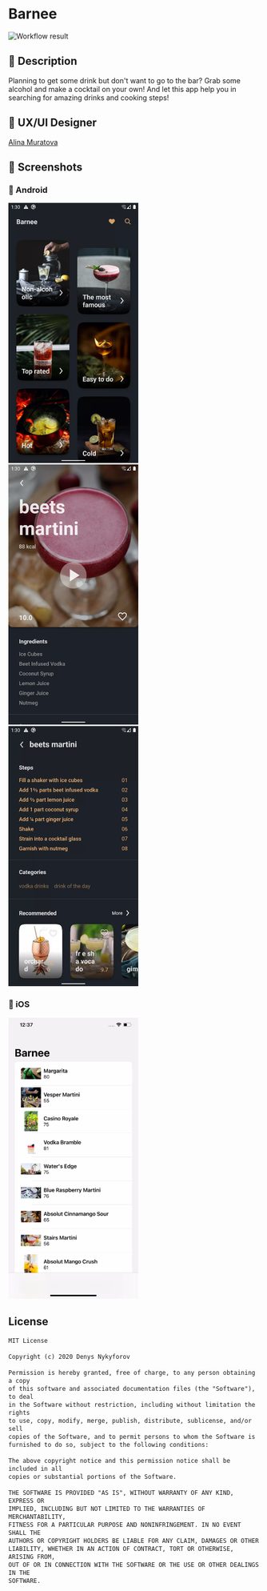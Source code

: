 # Barnee

<!--- Replace <OWNER> with your Github Username and <REPOSITORY> with the name of your repository. -->
<!--- You can find both of these in the url bar when you open your repository in github. -->
![Workflow result](https://github.com/popalay/Barnee/workflows/Android%20CI/badge.svg)

## :scroll: Description

<!--- Describe your app in one or two sentences -->
Planning to get some drink but don't want to go to the bar? Grab some alcohol and make a cocktail on your own!
And let this app help you in searching for amazing drinks and cooking steps!

## :rocket: UX/UI Designer

[Alina Muratova](https://www.behance.net/alll_romanovna)

## :camera_flash: Screenshots

### :robot: Android

<img src="/art/screenshot_1.webp" width="260">&emsp;<img src="/art/screenshot_2.webp" width="260">
&emsp;<img src="/art/screenshot_3.webp" width="260">

### :green_apple: iOS

<img src="/art/screenshot_4.webp" width="260">

## License

```
MIT License

Copyright (c) 2020 Denys Nykyforov

Permission is hereby granted, free of charge, to any person obtaining a copy
of this software and associated documentation files (the "Software"), to deal
in the Software without restriction, including without limitation the rights
to use, copy, modify, merge, publish, distribute, sublicense, and/or sell
copies of the Software, and to permit persons to whom the Software is
furnished to do so, subject to the following conditions:

The above copyright notice and this permission notice shall be included in all
copies or substantial portions of the Software.

THE SOFTWARE IS PROVIDED "AS IS", WITHOUT WARRANTY OF ANY KIND, EXPRESS OR
IMPLIED, INCLUDING BUT NOT LIMITED TO THE WARRANTIES OF MERCHANTABILITY,
FITNESS FOR A PARTICULAR PURPOSE AND NONINFRINGEMENT. IN NO EVENT SHALL THE
AUTHORS OR COPYRIGHT HOLDERS BE LIABLE FOR ANY CLAIM, DAMAGES OR OTHER
LIABILITY, WHETHER IN AN ACTION OF CONTRACT, TORT OR OTHERWISE, ARISING FROM,
OUT OF OR IN CONNECTION WITH THE SOFTWARE OR THE USE OR OTHER DEALINGS IN THE
SOFTWARE.
```